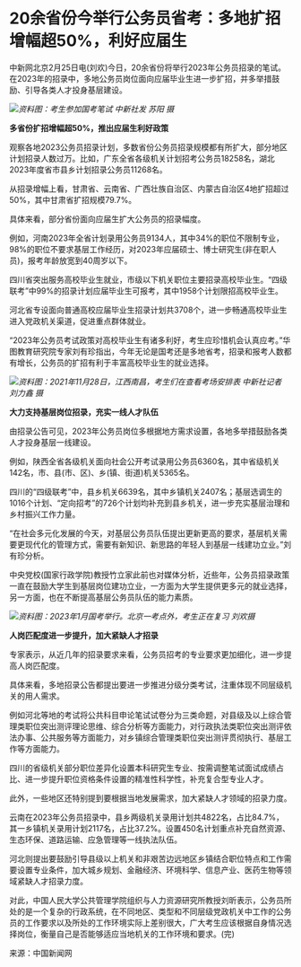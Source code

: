 # 20余省份今举行公务员省考：多地扩招增幅超50%，利好应届生

中新网北京2月25日电(刘欢)今日，20余省份将举行2023年公务员招录的笔试。在2023年的招录中，多地公务员岗位面向应届毕业生进一步扩招，并多举措鼓励、引导各类人才投身基层建设。

![](https://inews.gtimg.com/om_bt/OG_MmjNHbEwmztEES6WbgA0qPU0Br4JcAODjt8SWImwTEAA/1000)_资料图：考生参加国考笔试
中新社发 苏阳 摄_

**多省份扩招增幅超50%，推出应届生利好政策**

观察各地2023公务员招录计划，多数省份公务员招录规模都有所扩大，部分地区计划招录人数过万。比如，广东全省各级机关计划招考公务员18258名，湖北2023年度省市县乡计划招录公务员11268名。

从招录增幅上看，甘肃省、云南省、广西壮族自治区、内蒙古自治区4地扩招超过50%，其中甘肃省扩招规模79.7%。

具体来看，部分省份面向应届生扩大公务员的招录幅度。

例如，河南2023年全省计划录用公务员9134人，其中34%的职位不限制专业，98%的职位不要求基层工作经历，对2023年应届硕士、博士研究生(非在职人员)，报考年龄放宽到40周岁以下。

四川省突出服务高校毕业生就业，市级以下机关职位主要招录高校毕业生。“四级联考”中99%的招录计划应届毕业生可报考，其中1958个计划限招高校毕业生。

河北省专设面向普通高校应届毕业生招录计划共3708个，进一步畅通高校毕业生进入党政机关渠道，促进重点群体就业。

“2023年公务员考试政策对高校毕业生有诸多利好，考生应珍惜机会认真应考。”华图教育研究院专家刘有珍指出，今年无论是国考还是多地省考，招录和报考人数都有增长，公务员的扩招有利于丰富高校毕业生的就业选择。

![](https://inews.gtimg.com/om_bt/OrsOIMlCoPG7AU3w_m90CM-hyuKNjJjMecwQD7G3tpLekAA/1000)_资料图：2021年11月28日，江西南昌，考生们在查看考场安排表 中新社记者 刘力鑫 摄_

**大力支持基层岗位招录，充实一线人才队伍**

由招录公告可见，2023年公务员岗位多根据地方需求设置，各地多举措鼓励各类人才投身基层一线建设。

例如，陕西全省各级机关面向社会公开考试录用公务员6360名，其中省级机关142名，市、县(市、区)、乡(镇、街道)机关5365名。

四川的“四级联考”中，县乡机关6639名，其中乡镇机关2407名；基层选调生的1016个计划、“定向招考”的726个计划均补充到县乡机关，进一步充实基层治理和乡村振兴工作力量。

“在社会多元化发展的今天，对基层公务员队伍提出更新更高的要求，基层机关需要更现代化的管理方式，需要有新知识、新思路的年轻人到基层一线建功立业。”刘有珍分析。

中央党校(国家行政学院)教授竹立家此前也对媒体分析，近些年，公务员招录政策一直在鼓励大学生到基层岗位建功立业，一方面为大学生提供更多元的就业选择，另一方面，也在不断提高基层公务员队伍的能力素质。

![](https://inews.gtimg.com/om_bt/OR-TMnKzuOsbPF9lPcs4aY1F7UctM1gmqT_ubIqRITcJQAA/1000)_资料图：2023年1月国考举行。北京一考点外，考生正在复习
刘欢摄_

**人岗匹配度进一步提升，加大紧缺人才招录**

专家表示，从近几年的招录要求来看，公务员招考的专业要求更加细化，进一步提高人岗匹配度。

具体来看，多地招录公告都提出要进一步推进分级分类考试，注重体现不同层级机关的用人需求。

例如河北等地的考试将公共科目申论笔试试卷分为三类命题，对县级及以上综合管理类职位突出测评理论思维、综合分析等方面能力，对行政执法类职位突出测评依法办事、公共服务等方面能力，对乡镇综合管理类职位突出测评贯彻执行、基层工作等方面能力。

四川的省级机关部分职位差异化设置本科研究生专业、按需调整笔试面试成绩占比、进一步提升职位资格条件设置的精准性科学性，补充复合型专业人才。

此外，一些地区还特别提到要根据当地发展需求，加大紧缺人才领域的招录力度。

云南在2023年公务员招录中，县乡两级机关录用计划共4822名，占比84.7%，其一乡镇机关录用计划2117名，占比37.2%。设置450名计划重点补充自然资源、生态环保、道路运输、应急管理等一线执法队伍。

河北则提出要鼓励引导县级以上机关和非艰苦边远地区乡镇结合职位特点和工作需要设置专业条件，加大城乡规划、金融经济、环境科学、信息产业、医药生物等领域紧缺人才招录力度。

对此，中国人民大学公共管理学院组织与人力资源研究所教授刘昕表示，公务员所处的是一个复杂的行政系统，在不同地区、类型和不同层级党政机关中工作的公务员的工作要求以及所处的工作环境实际上差别很大，广大考生应该根据自身情况选择岗位，衡量自己是否能够适应当地机关的工作环境和要求。(完)

来源：中国新闻网

